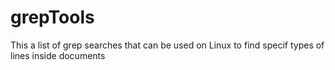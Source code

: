 # grepTools
This a list of grep searches that can be used on Linux to find specif types of lines inside documents

